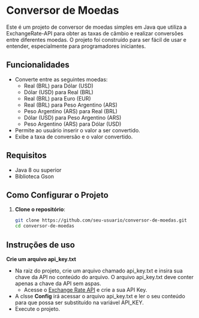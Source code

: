 # Conversor de Moedas

Este é um projeto de conversor de moedas simples em Java que utiliza a ExchangeRate-API para obter as taxas de câmbio e realizar conversões entre diferentes moedas. O projeto foi construído para ser fácil de usar e entender, especialmente para programadores iniciantes.

## Funcionalidades

- Converte entre as seguintes moedas:
  - Real (BRL) para Dólar (USD)
  - Dólar (USD) para Real (BRL)
  - Real (BRL) para Euro (EUR)
  - Real (BRL) para Peso Argentino (ARS)
  - Peso Argentino (ARS) para Real (BRL)
  - Dólar (USD) para Peso Argentino (ARS)
  - Peso Argentino (ARS) para Dólar (USD)
- Permite ao usuário inserir o valor a ser convertido.
- Exibe a taxa de conversão e o valor convertido.

## Requisitos

- Java 8 ou superior
- Biblioteca Gson

## Como Configurar o Projeto

1. **Clone o repositório**:

   ```bash
   git clone https://github.com/seu-usuario/conversor-de-moedas.git
   cd conversor-de-moedas

## Instruções de uso

**Crie um arquivo api_key.txt**
- Na raiz do projeto, crie um arquivo chamado api_key.txt e insira sua chave da API no conteúdo do arquivo. O arquivo api_key.txt deve conter apenas a chave da API sem aspas.
  - Acesse o [Exchange Rate API](https://www.exchangerate-api.com//) e crie a sua API Key.
- A clsse **Config** irá acessar o arquivo api_key.txt e ler o seu conteúdo para que possa ser substituído na variável API_KEY.
- Execute o projeto.